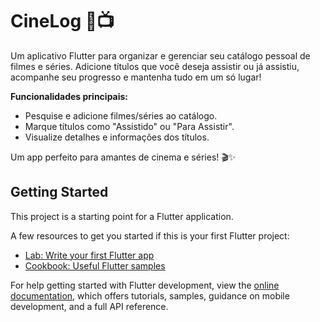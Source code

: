 # CineLog 🎥📺

Um aplicativo Flutter para organizar e gerenciar seu catálogo pessoal de filmes e séries. Adicione títulos que você deseja assistir ou já assistiu, acompanhe seu progresso e mantenha tudo em um só lugar! 

**Funcionalidades principais:**
- Pesquise e adicione filmes/séries ao catálogo.
- Marque títulos como "Assistido" ou "Para Assistir".
- Visualize detalhes e informações dos títulos.

Um app perfeito para amantes de cinema e séries! 🎬✨

## Getting Started

This project is a starting point for a Flutter application.

A few resources to get you started if this is your first Flutter project:

- [Lab: Write your first Flutter app](https://docs.flutter.dev/get-started/codelab)
- [Cookbook: Useful Flutter samples](https://docs.flutter.dev/cookbook)

For help getting started with Flutter development, view the
[online documentation](https://docs.flutter.dev/), which offers tutorials,
samples, guidance on mobile development, and a full API reference.
